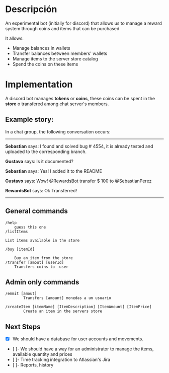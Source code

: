 # Descripción 

An experimental bot (initially for discord) that allows us to manage a reward system through coins and items that can be purchased

It allows:
- Manage balances in wallets
- Transfer balances between members' wallets
- Manage items to the server store catalog
- Spend the coins on these items
# Implementation


A discord bot manages **tokens** or **coins**, these coins can be spent in the **store** o transfered among chat server's members.


## Example story: 


In a chat group, the following conversation occurs:

---

**Sebastian** says: I found and solved bug # 4554, it is already tested and uploaded to the corresponding branch.

**Gustavo** says: Is it documented?

**Sebastian** says: Yes! I added it to the README

**Gustavo** says: Wow! @RewardsBot transfer $ 100 to @SebastianPerez

**RewardsBot** says: Ok Transferred!

---
## General commands
```
/help
	guess this one
/listItems
	
List items available in the store

/buy [itemId]
	
	Buy an item from the store
/transfer [amout] [userId]
	Transfers coins to  user
```


## Admin only commands
```
/emmit [amout]
		Transfers [amount] monedas a un usuario

/createItem [itemName] [ItemDescription] [ItemAmount] [ItemPrice]
		Create an item in the servers store

```



## Next Steps
	

- [x] We should have a database for user accounts and movements.
- [ ]- We should have a way for an administrator to manage the items, available quantity and prices
- [ ]- Time tracking integration to Atlassian's Jira
- [ ]- Reports, history